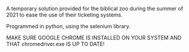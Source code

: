 A temporary solution provided for the biblical zoo during the summer of 2021 to ease
the use of their ticketing systems. 

Programmed in python, using the selenium library.


MAKE SURE GOOGLE CHROME IS INSTALLED ON YOUR SYSTEM AND THAT chromedriver.exe IS UP TO DATE!